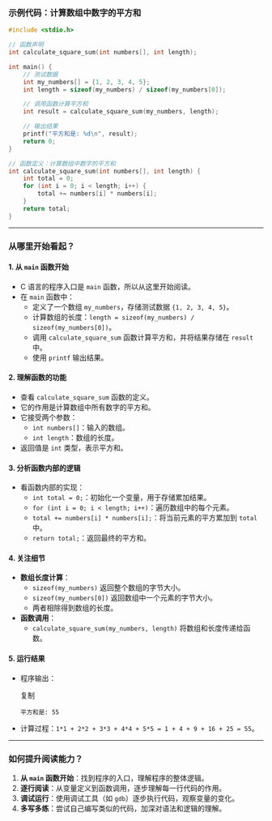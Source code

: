 ### 示例代码：计算数组中数字的平方和

```c
#include <stdio.h>

// 函数声明
int calculate_square_sum(int numbers[], int length);

int main() {
    // 测试数据
    int my_numbers[] = {1, 2, 3, 4, 5};
    int length = sizeof(my_numbers) / sizeof(my_numbers[0]);

    // 调用函数计算平方和
    int result = calculate_square_sum(my_numbers, length);

    // 输出结果
    printf("平方和是: %d\n", result);
    return 0;
}

// 函数定义：计算数组中数字的平方和
int calculate_square_sum(int numbers[], int length) {
    int total = 0;
    for (int i = 0; i < length; i++) {
        total += numbers[i] * numbers[i];
    }
    return total;
}
```

------

### 从哪里开始看起？

#### 1. **从 `main` 函数开始**

- C 语言的程序入口是 `main` 函数，所以从这里开始阅读。
- 在 `main` 函数中：
  - 定义了一个数组 `my_numbers`，存储测试数据 `{1, 2, 3, 4, 5}`。
  - 计算数组的长度：`length = sizeof(my_numbers) / sizeof(my_numbers[0])`。
  - 调用 `calculate_square_sum` 函数计算平方和，并将结果存储在 `result` 中。
  - 使用 `printf` 输出结果。

#### 2. **理解函数的功能**

- 查看 `calculate_square_sum` 函数的定义。
- 它的作用是计算数组中所有数字的平方和。
- 它接受两个参数：
  - `int numbers[]`：输入的数组。
  - `int length`：数组的长度。
- 返回值是 `int` 类型，表示平方和。

#### 3. **分析函数内部的逻辑**

- 看函数内部的实现：
  - `int total = 0;`：初始化一个变量，用于存储累加结果。
  - `for (int i = 0; i < length; i++)`：遍历数组中的每个元素。
  - `total += numbers[i] * numbers[i];`：将当前元素的平方累加到 `total` 中。
  - `return total;`：返回最终的平方和。

#### 4. **关注细节**

- **数组长度计算**：
  - `sizeof(my_numbers)` 返回整个数组的字节大小。
  - `sizeof(my_numbers[0])` 返回数组中一个元素的字节大小。
  - 两者相除得到数组的长度。
- **函数调用**：
  - `calculate_square_sum(my_numbers, length)` 将数组和长度传递给函数。

#### 5. **运行结果**

- 程序输出：

  复制

  ```
  平方和是: 55
  ```

- 计算过程：`1*1 + 2*2 + 3*3 + 4*4 + 5*5 = 1 + 4 + 9 + 16 + 25 = 55`。

------

### 如何提升阅读能力？

1. **从 `main` 函数开始**：找到程序的入口，理解程序的整体逻辑。
2. **逐行阅读**：从变量定义到函数调用，逐步理解每一行代码的作用。
3. **调试运行**：使用调试工具（如 `gdb`）逐步执行代码，观察变量的变化。
4. **多写多练**：尝试自己编写类似的代码，加深对语法和逻辑的理解。